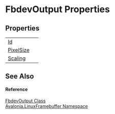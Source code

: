 # FbdevOutput Properties




## Properties
<table>
<tr>
<td><a href="P_Avalonia_LinuxFramebuffer_FbdevOutput_Id">Id</a></td>
<td> </td>
</tr>
<tr>
<td><a href="P_Avalonia_LinuxFramebuffer_FbdevOutput_PixelSize">PixelSize</a></td>
<td> </td>
</tr>
<tr>
<td><a href="P_Avalonia_LinuxFramebuffer_FbdevOutput_Scaling">Scaling</a></td>
<td> </td>
</tr>
</table>

## See Also


#### Reference
<a href="T_Avalonia_LinuxFramebuffer_FbdevOutput">FbdevOutput Class</a>  
<a href="N_Avalonia_LinuxFramebuffer">Avalonia.LinuxFramebuffer Namespace</a>  


